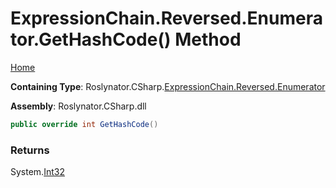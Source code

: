 # ExpressionChain\.Reversed\.Enumerator\.GetHashCode\(\) Method

[Home](../../../../../../README.md)

**Containing Type**: Roslynator\.CSharp\.[ExpressionChain.Reversed.Enumerator](../README.md)

**Assembly**: Roslynator\.CSharp\.dll

```csharp
public override int GetHashCode()
```

### Returns

System\.[Int32](https://docs.microsoft.com/en-us/dotnet/api/system.int32)

